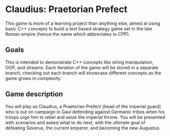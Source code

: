 # Claudius: Praetorian Prefect

This game is more of a learning project than anything else, aimed at using basic C++ concepts to build a text based strategy game set in the late Roman empire (hence the name which abbreviates to CPP). 

## Goals
This is intended to demonstrate C++ concepts like string manipulation, OOP, and streams. Each iteration of the game will be stored in a separate branch, checking out each branch will showcase different concepts as the game grows in complexity.

## Game description
You will play as Claudius, a Praetorian Prefect (head of the imperial guard) who is out on campaign in Gaul defending against Germanic tribes when his troops urge him to rebel and seize the imperial throne. You will be presented with scenarios and asked what to do next, with the ultimate goal of defeating Severus, the current emperor, and becoming the new Augustus. 

